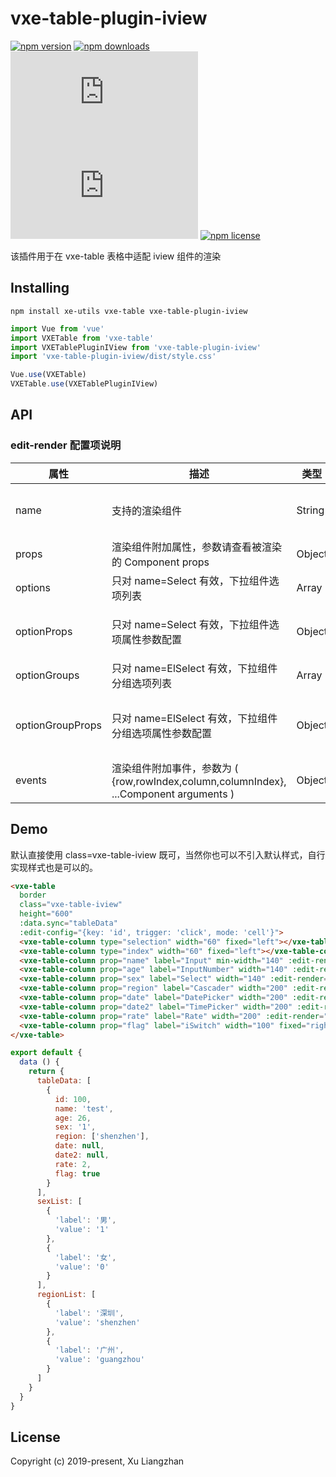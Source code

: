 # vxe-table-plugin-iview

[![npm version](https://img.shields.io/npm/v/vxe-table-plugin-iview.svg?style=flat-square)](https://www.npmjs.org/package/vxe-table-plugin-iview)
[![npm downloads](https://img.shields.io/npm/dm/vxe-table-plugin-iview.svg?style=flat-square)](http://npm-stat.com/charts.html?package=vxe-table-plugin-iview)
[![gzip size: JS](http://img.badgesize.io/https://unpkg.com/vxe-table-plugin-iview/dist/index.min.js?compression=gzip&label=gzip%20size:%20JS)](http://img.badgesize.io/https://unpkg.com/vxe-table-plugin-iview/dist/index.min.js?compression=gzip&label=gzip%20size:%20JS)
[![gzip size: CSS](http://img.badgesize.io/https://unpkg.com/vxe-table-plugin-iview/dist/style.min.css?compression=gzip&label=gzip%20size:%20CSS)](http://img.badgesize.io/https://unpkg.com/vxe-table-plugin-iview/dist/style.min.css?compression=gzip&label=gzip%20size:%20CSS)
[![npm license](https://img.shields.io/badge/license-MIT-green.svg)](https://github.com/xuliangzhan/vxe-table-plugin-iview/blob/master/LICENSE)

该插件用于在 vxe-table 表格中适配 iview 组件的渲染

## Installing

```shell
npm install xe-utils vxe-table vxe-table-plugin-iview
```

```javascript
import Vue from 'vue'
import VXETable from 'vxe-table'
import VXETablePluginIView from 'vxe-table-plugin-iview'
import 'vxe-table-plugin-iview/dist/style.css'

Vue.use(VXETable)
VXETable.use(VXETablePluginIView)
```

## API

### edit-render 配置项说明

| 属性 | 描述 | 类型 | 可选值 | 默认值 |
|------|------|-----|-----|-----|
| name | 支持的渲染组件 | String | Input,InputNumber, Select,Cascader, DatePicker,TimePicker, Rate,iSwitch | — |
| props | 渲染组件附加属性，参数请查看被渲染的 Component props | Object | — | {} |
| options | 只对 name=Select 有效，下拉组件选项列表 | Array | — | [] |
| optionProps | 只对 name=Select 有效，下拉组件选项属性参数配置 | Object | — | { value: 'value', label: 'label' } |
| optionGroups | 只对 name=ElSelect 有效，下拉组件分组选项列表 | Array | — | [] |
| optionGroupProps | 只对 name=ElSelect 有效，下拉组件分组选项属性参数配置 | Object | — | { options: 'options', label: 'label' } |
| events | 渲染组件附加事件，参数为 ( {row,rowIndex,column,columnIndex}, ...Component arguments ) | Object | — | — |

## Demo

默认直接使用 class=vxe-table-iview 既可，当然你也可以不引入默认样式，自行实现样式也是可以的。

```html
<vxe-table
  border
  class="vxe-table-iview"
  height="600"
  :data.sync="tableData"
  :edit-config="{key: 'id', trigger: 'click', mode: 'cell'}">
  <vxe-table-column type="selection" width="60" fixed="left"></vxe-table-column>
  <vxe-table-column type="index" width="60" fixed="left"></vxe-table-column>
  <vxe-table-column prop="name" label="Input" min-width="140" :edit-render="{name: 'Input'}"></vxe-table-column>
  <vxe-table-column prop="age" label="InputNumber" width="140" :edit-render="{name: 'InputNumber', props: {max: 35, min: 18}}"></vxe-table-column>
  <vxe-table-column prop="sex" label="Select" width="140" :edit-render="{name: 'Select', options: sexList}"></vxe-table-column>
  <vxe-table-column prop="region" label="Cascader" width="200" :edit-render="{name: 'Cascader', props: {data: regionList}}"> </vxe-table-column>
  <vxe-table-column prop="date" label="DatePicker" width="200" :edit-render="{name: 'DatePicker', props: {type: 'date', format: 'yyyy/MM/dd'}}"></vxe-table-column>
  <vxe-table-column prop="date2" label="TimePicker" width="200" :edit-render="{name: 'TimePicker', props: {type: 'time'}}"></vxe-table-column>
  <vxe-table-column prop="rate" label="Rate" width="200" :edit-render="{name: 'Rate', type: 'visible'}"></vxe-table-column>
  <vxe-table-column prop="flag" label="iSwitch" width="100" fixed="right" :edit-render="{name: 'iSwitch', type: 'visible'}"></vxe-table-column>
</vxe-table>
```

```javascript
export default {
  data () {
    return {
      tableData: [
        {
          id: 100,
          name: 'test',
          age: 26,
          sex: '1',
          region: ['shenzhen'],
          date: null,
          date2: null,
          rate: 2,
          flag: true
        }
      ],
      sexList: [
        {
          'label': '男',
          'value': '1'
        },
        {
          'label': '女',
          'value': '0'
        }
      ],
      regionList: [
        {
          'label': '深圳',
          'value': 'shenzhen'
        },
        {
          'label': '广州',
          'value': 'guangzhou'
        }
      ]
    }
  }
}
```

## License

Copyright (c) 2019-present, Xu Liangzhan